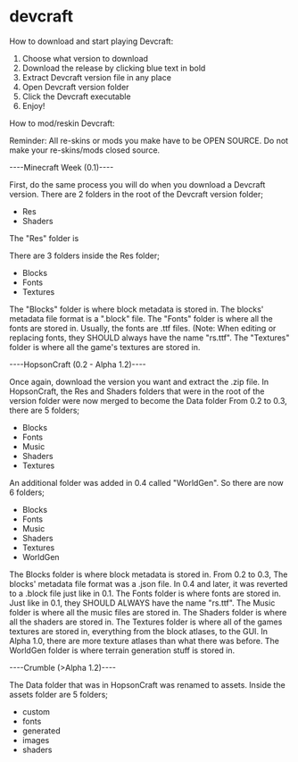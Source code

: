 # devcraft

How to download and start playing Devcraft:

1. Choose what version to download
2. Download the release by clicking blue text in bold
3. Extract Devcraft version file in any place
4. Open Devcraft version folder
5. Click the Devcraft executable
6. Enjoy!

How to mod/reskin Devcraft:

Reminder: All re-skins or mods you make have to be OPEN SOURCE. Do not make your re-skins/mods closed source.

----Minecraft Week (0.1)----

First, do the same process you will do when you download a Devcraft version.
There are 2 folders in the root of the Devcraft version folder;
- Res
- Shaders

The "Res" folder is

There are 3 folders inside the Res folder;
- Blocks
- Fonts
- Textures

The "Blocks" folder is where block metadata is stored in. The blocks' metadata file format is a ".block" file.
The "Fonts" folder is where all the fonts are stored in. Usually, the fonts are .ttf files. (Note: When editing or replacing fonts, they SHOULD always have the name "rs.ttf".
The "Textures" folder is where all the game's textures are stored in.

----HopsonCraft (0.2 - Alpha 1.2)----

Once again, download the version you want and extract the .zip file.
In HopsonCraft, the Res and Shaders folders that were in the root of the version folder were now merged to become the Data folder
From 0.2 to 0.3, there are 5 folders;
- Blocks
- Fonts
- Music
- Shaders
- Textures

An additional folder was added in 0.4 called "WorldGen".
So there are now 6 folders;
- Blocks
- Fonts
- Music
- Shaders
- Textures
- WorldGen

The Blocks folder is where block metadata is stored in. From 0.2 to 0.3, The blocks' metadata file format was a .json file. In 0.4 and later, it was reverted to a .block file just like in 0.1. The Fonts folder is where fonts are stored in. Just like in 0.1, they SHOULD ALWAYS have the name "rs.ttf". The Music folder is where all the music files are stored in. The Shaders folder is where all the shaders are stored in. The Textures folder is where all of the games textures are stored in, everything from the block atlases, to the GUI. In Alpha 1.0, there are more texture atlases than what there was before. The WorldGen folder is where terrain generation stuff is stored in.

----Crumble (>Alpha 1.2)----

The Data folder that was in HopsonCraft was renamed to assets.
Inside the assets folder are 5 folders;
- custom
- fonts
- generated
- images
- shaders





